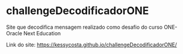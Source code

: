 # challengeDecodificadorONE
Site que decodifica mensagem realizado como desafio do curso ONE-Oracle Next Education


Link do site:
https://kessycosta.github.io/challengeDecodificadorONE/
